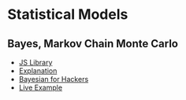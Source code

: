 # Statistical Models

## Bayes, Markov Chain Monte Carlo

* [JS Library](http://www.sumsar.net/blog/2015/12/bayes-js-a-small-library-for-doing-mcmc-in-the-browser/)
* [Explanation](http://stats.stackexchange.com/questions/165/how-would-you-explain-markov-chain-monte-carlo-mcmc-to-a-layperson)
* [Bayesian for Hackers](https://github.com/CamDavidsonPilon/Probabilistic-Programming-and-Bayesian-Methods-for-Hackers)
* [Live Example](http://bl.ocks.org/sathomas/cf526d6495811a8ca779946ef5558702)
